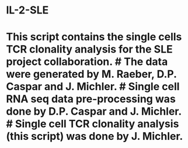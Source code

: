 # IL-2-SLE
# This script contains the single cells TCR clonality analysis for the SLE project collaboration. # The data were generated by M. Raeber, D.P. Caspar and J. Michler.  # Single cell RNA seq data pre-processing was done by D.P. Caspar and J. Michler. # Single cell TCR clonality analysis (this script) was done by J. Michler.
